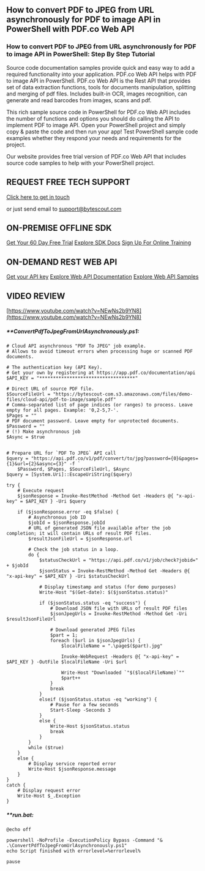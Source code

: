 ## How to convert PDF to JPEG from URL asynchronously for PDF to image API in PowerShell with PDF.co Web API

### How to convert PDF to JPEG from URL asynchronously for PDF to image API in PowerShell: Step By Step Tutorial

Source code documentation samples provide quick and easy way to add a required functionality into your application. PDF.co Web API helps with PDF to image API in PowerShell. PDF.co Web API is the Rest API that provides set of data extraction functions, tools for documents manipulation, splitting and merging of pdf files. Includes built-in OCR, images recognition, can generate and read barcodes from images, scans and pdf.

This rich sample source code in PowerShell for PDF.co Web API includes the number of functions and options you should do calling the API to implement PDF to image API. Open your PowerShell project and simply copy & paste the code and then run your app! Test PowerShell sample code examples whether they respond your needs and requirements for the project.

Our website provides free trial version of PDF.co Web API that includes source code samples to help with your PowerShell project.

## REQUEST FREE TECH SUPPORT

[Click here to get in touch](https://bytescout.zendesk.com/hc/en-us/requests/new?subject=PDF.co%20Web%20API%20Question)

or just send email to [support@bytescout.com](mailto:support@bytescout.com?subject=PDF.co%20Web%20API%20Question) 

## ON-PREMISE OFFLINE SDK 

[Get Your 60 Day Free Trial](https://bytescout.com/download/web-installer?utm_source=github-readme)
[Explore SDK Docs](https://bytescout.com/documentation/index.html?utm_source=github-readme)
[Sign Up For Online Training](https://academy.bytescout.com/)


## ON-DEMAND REST WEB API

[Get your API key](https://pdf.co/documentation/api?utm_source=github-readme)
[Explore Web API Documentation](https://pdf.co/documentation/api?utm_source=github-readme)
[Explore Web API Samples](https://github.com/bytescout/ByteScout-SDK-SourceCode/tree/master/PDF.co%20Web%20API)

## VIDEO REVIEW

[https://www.youtube.com/watch?v=NEwNs2b9YN8](https://www.youtube.com/watch?v=NEwNs2b9YN8)




<!-- code block begin -->

##### ****ConvertPdfToJpegFromUrlAsynchronously.ps1:**
    
```
# Cloud API asynchronous "PDF To JPEG" job example.
# Allows to avoid timeout errors when processing huge or scanned PDF documents.

# The authentication key (API Key).
# Get your own by registering at https://app.pdf.co/documentation/api
$API_KEY = "***********************************"

# Direct URL of source PDF file.
$SourceFileUrl = "https://bytescout-com.s3.amazonaws.com/files/demo-files/cloud-api/pdf-to-image/sample.pdf"
# Comma-separated list of page indices (or ranges) to process. Leave empty for all pages. Example: '0,2-5,7-'.
$Pages = ""
# PDF document password. Leave empty for unprotected documents.
$Password = ""
# (!) Make asynchronous job
$Async = $true


# Prepare URL for `PDF To JPEG` API call
$query = "https://api.pdf.co/v1/pdf/convert/to/jpg?password={0}&pages={1}&url={2}&async={3}" -f `
    $Password, $Pages, $SourceFileUrl, $Async
$query = [System.Uri]::EscapeUriString($query)

try {
    # Execute request
    $jsonResponse = Invoke-RestMethod -Method Get -Headers @{ "x-api-key" = $API_KEY } -Uri $query

    if ($jsonResponse.error -eq $false) {
        # Asynchronous job ID
        $jobId = $jsonResponse.jobId
        # URL of generated JSON file available after the job completion; it will contain URLs of result PDF files.
        $resultJsonFileUrl = $jsonResponse.url

        # Check the job status in a loop. 
        do {
            $statusCheckUrl = "https://api.pdf.co/v1/job/check?jobid=" + $jobId
            $jsonStatus = Invoke-RestMethod -Method Get -Headers @{ "x-api-key" = $API_KEY } -Uri $statusCheckUrl

            # Display timestamp and status (for demo purposes)
            Write-Host "$(Get-date): $($jsonStatus.status)"

            if ($jsonStatus.status -eq "success") {
                # Download JSON file with URLs of result PDF files
                $jsonJpegUrls = Invoke-RestMethod -Method Get -Uri $resultJsonFileUrl

                # Download generated JPEG files
                $part = 1;
                foreach ($url in $jsonJpegUrls) {
                    $localFileName = ".\page$($part).jpg"

                    Invoke-WebRequest -Headers @{ "x-api-key" = $API_KEY } -OutFile $localFileName -Uri $url

                    Write-Host "Downloaded `"$($localFileName)`""
                    $part++
                }
                break
            }
            elseif ($jsonStatus.status -eq "working") {
                # Pause for a few seconds
                Start-Sleep -Seconds 3
            }
            else {
                Write-Host $jsonStatus.status
                break
            }
        }
        while ($true)
    }
    else {
        # Display service reported error
        Write-Host $jsonResponse.message
    }
}
catch {
    # Display request error
    Write-Host $_.Exception
}

```

<!-- code block end -->    

<!-- code block begin -->

##### ****run.bat:**
    
```
@echo off

powershell -NoProfile -ExecutionPolicy Bypass -Command "& .\ConvertPdfToJpegFromUrlAsynchronously.ps1"
echo Script finished with errorlevel=%errorlevel%

pause
```

<!-- code block end -->